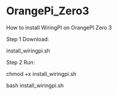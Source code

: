 # OrangePi_Zero3

How to install WiringPI on OrangePI Zero 3

Step 1 Download:

install_wiringpi.sh

Step 2 Run:

chmod +x install_wiringpi.sh

bash install_wiringpi.sh
